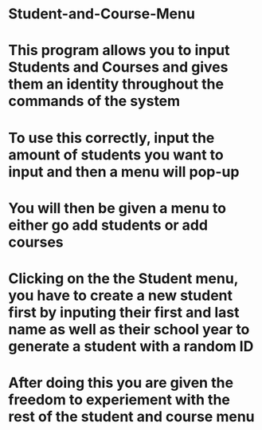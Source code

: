 # Student-and-Course-Menu
# This program allows you to input Students and Courses and gives them an identity throughout the commands of the system 
# To use this correctly, input the amount of students you want to input and then a menu will pop-up
# You will then be given a menu to either go add students or add courses
# Clicking on the the Student menu, you have to create a new student first by inputing their first and last name as well as their school year to generate a student with a random ID 
# After doing this you are given the freedom to experiement with the rest of the student and course menu 
